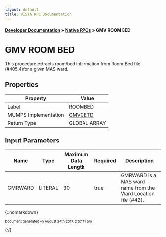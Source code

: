 ```yaml
---
layout: default
title: VISTA RPC Documentation
---
```


#### [Developer Documentation](../index) &#187; [Native RPCs](TableOfContents) &#187; GMV ROOM BED<br/>
# GMV ROOM BED

This procedure extracts room/bed information from Room-Bed file (#405.4)for a given MAS ward.

## Properties

Property | Value
--- | ---
Label | ROOMBED
MUMPS Implementation | [GMVGETD](http://code.osehra.org/dox/Routine_GMVGETD_source.html)
Return Type | GLOBAL ARRAY


## Input Parameters

Name | Type | Maximum Data Length | Required | Description
--- | --- | --- | --- | ---
GMRWARD | LITERAL | 30 | true | GMRWARD is a MAS ward name from the Ward Location file (#42).



{::nomarkdown} <br/><p style="font-size: 11px">Document generated on August 24th 2017, 2:57:41 pm</p>{:/}